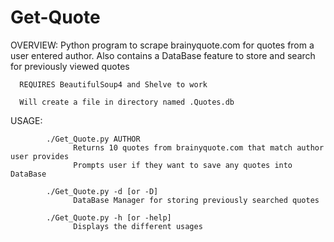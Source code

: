 # Get-Quote
OVERVIEW:
      Python program to scrape brainyquote.com for quotes from a user entered author. Also contains a DataBase feature to store and search for previously viewed quotes
      
      REQUIRES BeautifulSoup4 and Shelve to work
      
      Will create a file in directory named .Quotes.db

USAGE:

            ./Get_Quote.py AUTHOR
                  Returns 10 quotes from brainyquote.com that match author user provides
                  Prompts user if they want to save any quotes into DataBase
            
            ./Get_Quote.py -d [or -D]
                  DataBase Manager for storing previously searched quotes
            
            ./Get_Quote.py -h [or -help]
                  Displays the different usages 
